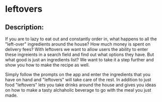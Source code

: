 # leftovers
## Description:
If you are to lazy to eat out and constantly order in, what happens to all the "left-over" ingredients around the house? How much money is spent on delivery fees?  With leftovers we want to allow users the ability to enter these ingreients in a search field and find out what options they have. But what good is just an ingredients list?  We want to take it a step further and show you how to make the recipe as well.

Simply follow the prompts on the app and enter the ingredients that you have on hand and "leftovers" will take care of the rest.  In addition to just food "leftovers" lets you take drinks around the house and gives you ideas on how to make a tasty alchaholic beverage to go with the meal you just made.


